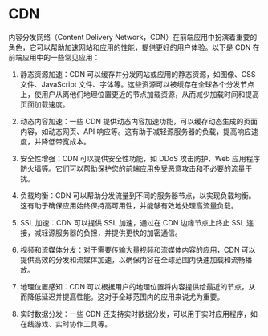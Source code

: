 # CDN

内容分发网络（Content Delivery Network，CDN）在前端应用中扮演着重要的角色，它可以帮助加速网站和应用的性能，提供更好的用户体验。以下是 CDN 在前端应用中的一些常见应用：

1. 静态资源加速：CDN 可以缓存并分发网站或应用的静态资源，如图像、CSS 文件、JavaScript 文件、字体等。这些资源可以被缓存在全球各个分发节点上，使用户从离他们地理位置更近的节点加载资源，从而减少加载时间和提高页面加载速度。

2. 动态内容加速：一些 CDN 提供动态内容加速功能，可以缓存动态生成的页面内容，如动态网页、API 响应等。这有助于减轻源服务器的负载，提高响应速度，并降低带宽成本。

3. 安全性增强：CDN 可以提供安全性功能，如 DDoS 攻击防护、Web 应用程序防火墙等。它们可以帮助保护您的前端应用免受恶意攻击和不必要的流量干扰。

4. 负载均衡：CDN 可以帮助分发流量到不同的服务器节点，以实现负载均衡。这有助于确保应用始终保持高可用性，并能够有效地处理高流量负载。

5. SSL 加速：CDN 可以提供 SSL 加速，通过在 CDN 边缘节点上终止 SSL 连接，减轻源服务器的负担，并提供更快的加密通信。

6. 视频和流媒体分发：对于需要传输大量视频和流媒体内容的应用，CDN 可以提供高效的分发和流媒体加速，以确保内容在全球范围内快速加载和流畅播放。

7. 地理位置感知：CDN 可以根据用户的地理位置将内容提供给最近的节点，从而降低延迟并提高性能。这对于全球范围内的应用来说尤为重要。

8. 实时数据分发：一些 CDN 还支持实时数据分发，可以用于实时应用程序，如在线游戏、实时协作工具等。


